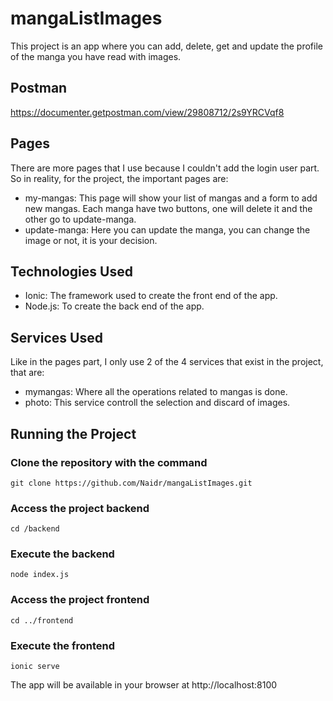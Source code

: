 # mangaListImages
This project is an app where you can add, delete, get and update the profile of the manga you have read with images.
## Postman
https://documenter.getpostman.com/view/29808712/2s9YRCVqf8
## Pages
There are more pages that I use because I couldn't add the login user part.
So in reality, for the project, the important pages are:
* my-mangas: This page will show your list of mangas and a form to add new mangas. Each manga have two buttons, one will delete it and the other go to update-manga.
* update-manga: Here you can update the manga, you can change the image or not, it is your decision.
## Technologies Used
* Ionic: The framework used to create the front end of the app.
* Node.js: To create the back end of the app.
## Services Used
Like in the pages part, I only use 2 of the 4 services that exist in the project, that are:
* mymangas: Where all the operations related to mangas is done.
* photo: This service controll the selection and discard of images.
## Running the Project
### Clone the repository with the command
```
git clone https://github.com/Naidr/mangaListImages.git
```
### Access the project backend
```
cd /backend
```
### Execute the backend
```
node index.js
```
### Access the project frontend
```
cd ../frontend
```
### Execute the frontend
```
ionic serve
```
The app will be available in your browser at http://localhost:8100
